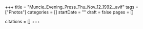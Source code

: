 +++
title = "Muncie_Evening_Press_Thu_Nov_12_1992_.avif"
tags = ["Photos"]
categories = []
startDate = ""
draft = false
pages = []

citations = []
+++
